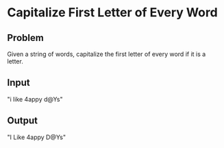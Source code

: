 # Capitalize First Letter of Every Word

## Problem
Given a string of words, capitalize the first letter of every 
word if it is a letter.


## Input
"i like 4appy d@Ys"

## Output
"I Like 4appy D@Ys"